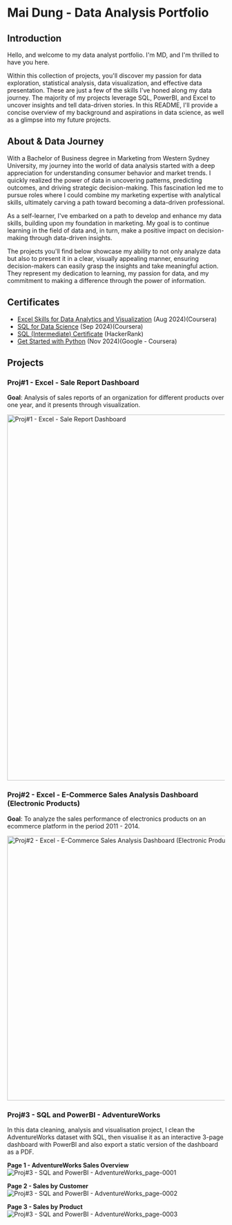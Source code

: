 # Mai Dung - Data Analysis Portfolio
## Introduction
Hello, and welcome to my data analyst portfolio. I'm MD, and I'm thrilled to have you here.

Within this collection of projects, you'll discover my passion for data exploration, statistical analysis, data visualization, and effective data presentation. These are just a few of the skills I've honed along my data journey. The majority of my projects leverage SQL, PowerBI, and Excel to uncover insights and tell data-driven stories. In this README, I'll provide a concise overview of my background and aspirations in data science, as well as a glimpse into my future projects.

## About & Data Journey
With a Bachelor of Business degree in Marketing from Western Sydney University, my journey into the world of data analysis started with a deep appreciation for understanding consumer behavior and market trends. I quickly realized the power of data in uncovering patterns, predicting outcomes, and driving strategic decision-making. This fascination led me to pursue roles where I could combine my marketing expertise with analytical skills, ultimately carving a path toward becoming a data-driven professional.

As a self-learner, I've embarked on a path to develop and enhance my data skills, building upon my foundation in marketing. My goal is to continue learning in the field of data and, in turn, make a positive impact on decision-making through data-driven insights.

The projects you'll find below showcase my ability to not only analyze data but also to present it in a clear, visually appealing manner, ensuring decision-makers can easily grasp the insights and take meaningful action. They represent my dedication to learning, my passion for data, and my commitment to making a difference through the power of information.

## Certificates
* [Excel Skills for Data Analytics and Visualization](https://www.coursera.org/account/accomplishments/specialization/HFE4M8YWI0XV) (Aug 2024)(Coursera)
* [SQL for Data Science](https://www.coursera.org/account/accomplishments/records/8S6C9EM1TBI2) (Sep 2024)(Coursera)
* [SQL (Intermediate) Certificate](https://www.hackerrank.com/certificates/7f1022bc1f00) (HackerRank) 
* [Get Started with Python](https://www.coursera.org/account/accomplishments/verify/PWQAJ3Z9C32X) (Nov 2024)(Google - Coursera) 

## Projects
### Proj#1 - Excel - Sale Report Dashboard 
**Goal**: Analysis of sales reports of an organization for different products over one year, and it presents through visualization.

<img width="846" alt="Proj#1 - Excel - Sale Report Dashboard" src="https://github.com/user-attachments/assets/d4ff37c8-4bf7-4688-a819-d29b2784b6b8" />


### Proj#2 - Excel -  E-Commerce Sales Analysis Dashboard (Electronic Products) 
**Goal**: To analyze the sales performance of electronics products on an ecommerce platform in the period 2011 - 2014. 

<img width="612" alt="Proj#2 - Excel - E-Commerce Sales Analysis Dashboard (Electronic Products)" src="https://github.com/user-attachments/assets/96153420-80c3-4752-9361-04784caccbb8" />



### Proj#3 - SQL and PowerBI - AdventureWorks
In this data cleaning, analysis and visualisation project, I clean the AdventureWorks dataset with SQL, then visualise it as an interactive 3-page dashboard with PowerBI and also export a static version of the dashboard as a PDF. 

**Page 1 - AdventureWorks Sales Overview**
![Proj#3 - SQL and PowerBI - AdventureWorks_page-0001](https://github.com/user-attachments/assets/e881717e-df26-4183-b6e8-4721bd1f2ad4)

**Page 2 - Sales by Customer**
![Proj#3 - SQL and PowerBI - AdventureWorks_page-0002](https://github.com/user-attachments/assets/140da55c-e6cd-42fd-a3da-eb7da1d92da6)

**Page 3 - Sales by Product**
![Proj#3 - SQL and PowerBI - AdventureWorks_page-0003](https://github.com/user-attachments/assets/3eccde0a-4fb1-4e9a-a65e-bc2b9d447858)
